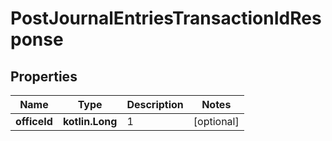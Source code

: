 
# PostJournalEntriesTransactionIdResponse

## Properties
| Name | Type | Description | Notes |
| ------------ | ------------- | ------------- | ------------- |
| **officeId** | **kotlin.Long** | 1 |  [optional] |



